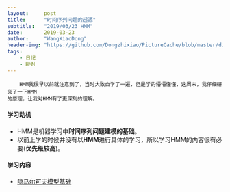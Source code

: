 ```yaml
---
layout:     post
title:      "时间序列问题的起源"
subtitle:   "2019/03/23 HMM"
date:       2019-03-23
author:     "WangXiaoDong"
header-img: "https://github.com/Dongzhixiao/PictureCache/blob/master/diaryPic/20190323.jpg?raw=true"
tags:
    - 日记
    - HMM
---
```



```
    HMM我很早以前就注意到了，当时大致自学了一遍，但是学的懵懵懂懂，这周末，我仔细研究了一下HMM
的原理，让我对HMM有了更深刻的理解。
```

#### 学习动机 

- HMM是机器学习中**时间序列问题建模的基础**。
- 以前上学的时候并没有以**HMM**进行具体的学习，所以学习HMM的内容很有必要(**优先级较高**)。

#### 学习内容

- <a target='_blank' href='https://kivy-cn.github.io/Stanford-CS-229-CN/#/Markdown/cs229-notes-hmm'>隐马尔可夫模型基础</a>